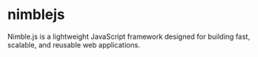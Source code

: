 # nimblejs
Nimble.js is a lightweight JavaScript framework designed for building fast, scalable, and reusable web applications.
